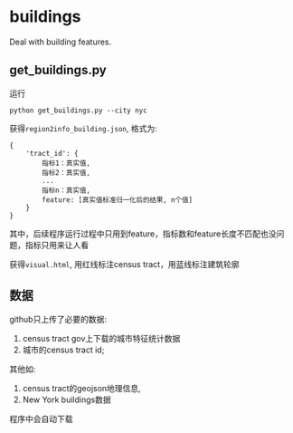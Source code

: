 # buildings
Deal with building features.

## get_buildings.py
运行
```
python get_buildings.py --city nyc
```
获得`region2info_building.json`, 格式为:
```
{
    'tract_id': {
        指标1：真实值,
        指标2：真实值,
        ...
        指标n：真实值,
        feature: [真实值标准归一化后的结果, n个值]
    }
}
```
其中，后续程序运行过程中只用到feature，指标数和feature长度不匹配也没问题，指标只用来让人看

获得`visual.html`, 用红线标注census tract，用蓝线标注建筑轮廓

## 数据
github只上传了必要的数据: 
1. census tract gov上下载的城市特征统计数据
2. 城市的census tract id; 

其他如: 
1. census tract的geojson地理信息, 
2. New York buildings数据
 
程序中会自动下载

